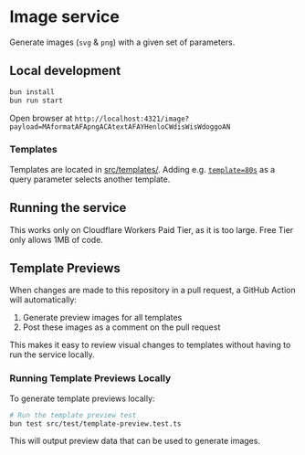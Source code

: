 # Image service

Generate images (`svg` & `png`) with a given set of parameters.

## Local development

```bash
bun install
bun run start
```

Open browser at
`http://localhost:4321/image?payload=MAformatAFApngACAtextAFAYHenloCWdisWisWdoggoAN`

### Templates

Templates are located in [src/templates/](src/templates/). Adding e.g.
[`template=80s`](http://localhost:4321/image?payload=MAformatAFApngACAtextAFAYHenloCWdisWisWdoggoACAtemplateAFA80sAN)
as a query parameter selects another template.

## Running the service

This works only on Cloudflare Workers Paid Tier, as it is too large. Free Tier
only allows 1MB of code.

## Template Previews

When changes are made to this repository in a pull request, a GitHub Action will automatically:

1. Generate preview images for all templates
2. Post these images as a comment on the pull request

This makes it easy to review visual changes to templates without having to run the service locally.

### Running Template Previews Locally

To generate template previews locally:

```bash
# Run the template preview test
bun test src/test/template-preview.test.ts
```

This will output preview data that can be used to generate images.
